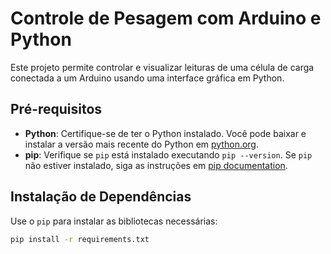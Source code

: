 # Controle de Pesagem com Arduino e Python

Este projeto permite controlar e visualizar leituras de uma célula de carga conectada a um Arduino usando uma interface gráfica em Python.

## Pré-requisitos

- **Python**: Certifique-se de ter o Python instalado. Você pode baixar e instalar a versão mais recente do Python em [python.org](https://www.python.org/downloads/).
- **pip**: Verifique se `pip` está instalado executando `pip --version`. Se `pip` não estiver instalado, siga as instruções em [pip documentation](https://pip.pypa.io/en/stable/installation/).

## Instalação de Dependências

Use o `pip` para instalar as bibliotecas necessárias:
```bash
pip install -r requirements.txt
